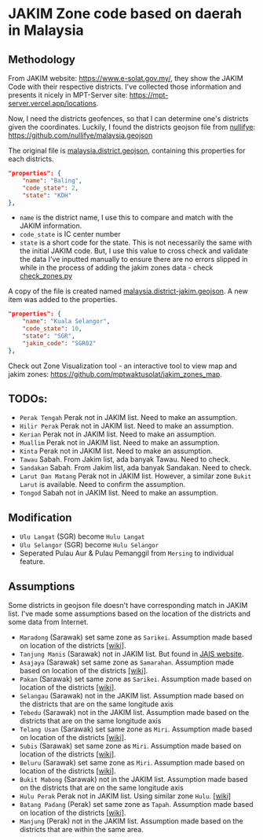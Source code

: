 # JAKIM Zone code based on daerah in Malaysia

## Methodology

From JAKIM website: https://www.e-solat.gov.my/, they show the JAKIM Code with their respective districts. I've collected
those information and presents it nicely in MPT-Server site: https://mpt-server.vercel.app/locations.

Now, I need the districts geofences, so that I can determine one's districts given the coordinates. Luckily, I found the districts
geojson file from [nullifye](https://github.com/nullifye): https://github.com/nullifye/malaysia.geojson

The original file is [malaysia.district.geojson](./malaysia.district.geojson), containing this properties for each districts.

```json
"properties": {
    "name": "Baling",
    "code_state": 2,
    "state": "KDH"
},
```

- `name` is the district name, I use this to compare and match with the JAKIM information.
- `code_state` is IC center number
- `state` is a short code for the state. This is not necessarily the same with the initial JAKIM code. But, I use this value to cross check and validate the data I've inputted manually to ensure there are no errors slipped in while in the process of adding the jakim zones data - check [check_zones.py](./check_zones.py)

A copy of the file is created named [malaysia.district-jakim.geojson](./malaysia.district-jakim.geojson). A new item was added to the properties.

```json
"properties": {
    "name": "Kuala Selangor",
    "code_state": 10,
    "state": "SGR",
    "jakim_code": "SGR02"
},
```

Check out Zone Visualization tool - an interactive tool to view map and jakim zones: https://github.com/mptwaktusolat/jakim_zones_map.

## TODOs:

- `Perak Tengah` Perak not in JAKIM list. Need to make an assumption.
- `Hilir Perak` Perak not in JAKIM list. Need to make an assumption.
- `Kerian` Perak not in JAKIM list. Need to make an assumption.
- `Muallim` Perak not in JAKIM list. Need to make an assumption.
- `Kinta` Perak not in JAKIM list. Need to make an assumption.
- `Tawau` Sabah. From Jakim list, ada banyak Tawau. Need to check.
- `Sandakan` Sabah. From Jakim list, ada banyak Sandakan. Need to check.
- `Larut Dan Matang` Perak not in JAKIM list. However, a similar zone `Bukit Larut` is available. Need to confirm the assumption.
- `Tongod` Sabah not in JAKIM list. Need to make an assumption.

## Modification

- `Ulu Langat` (SGR) become `Hulu Langat`
- `Ulu Selangor` (SGR) become `Hulu Selangor`
- Seperated Pulau Aur & Pulau Pemanggil from `Mersing` to individual feature.

## Assumptions

Some districts in geojson file doesn't have corresponding match in JAKIM list. I've made some assumptions based on the location of the districts and some data from Internet.

- `Maradong` (Sarawak) set same zone as `Sarikei`. Assumption made based on location of the districts [[wiki]](https://en.wikipedia.org/wiki/Meradong_District).
- `Tanjung Manis` (Sarawak) not in JAKIM list. But found in [JAIS website](https://jais.sarawak.gov.my/web/subpage/webpage_view/150).
- `Asajaya` (Sarawak) set same zone as `Samarahan`. Assumption made based on location of the districts [[wiki]](https://en.wikipedia.org/wiki/Asajaya_District).
- `Pakan` (Sarawak) set same zone as `Sarikei`. Assumption made based on location of the districts [[wiki]](https://en.wikipedia.org/wiki/Pakan,_Sarawak).
- `Selangau` (Sarawak) not in the JAKIM list. Assumption made based on the districts that are on the same longitude axis
- `Tebedu` (Sarawak) not in the JAKIM list. Assumption made based on the districts that are on the same longitude axis
- `Telang Usan` (Sarawak) set same zone as `Miri`. Assumption made based on location of the districts [[wiki]](https://ms.wikipedia.org/wiki/Daerah_Telang_Usan).
- `Subis` (Sarawak) set same zone as `Miri`. Assumption made based on location of the districts [[wiki]](https://en.wikipedia.org/wiki/Subis_District).
- `Beluru` (Sarawak) set same zone as `Miri`. Assumption made based on location of the districts [[wiki]](https://en.wikipedia.org/wiki/Beluru_District).
- `Bukit Mabong` (Sarawak) not in the JAKIM list. Assumption made based on the districts that are on the same longitude axis
- `Hulu Perak` Perak not in JAKIM list. Using similar zone `Hulu`. [[wiki]](https://en.wikipedia.org/wiki/Hulu_Perak_District)
- `Batang Padang` (Perak) set same zone as `Tapah`. Assumption made based on location of the districts [[wiki]](https://en.wikipedia.org/wiki/Batang_Padang_District).
- `Manjung` (Perak) not in the JAKIM list. Assumption made based on the districts that are within the same area.
